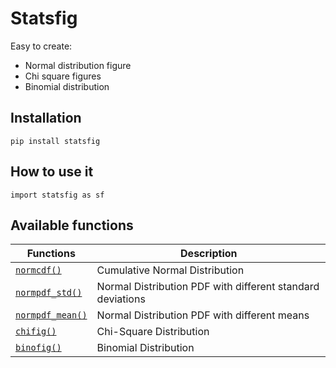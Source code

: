 # Statsfig

Easy to create:

- Normal distribution figure
- Chi square figures
- Binomial distribution

## Installation

```
pip install statsfig
```

## How to use it

```
import statsfig as sf
```

## Available functions

| Functions                                        | Description                                                |
| ------------------------------------------------ | ---------------------------------------------------------- |
| [`normcdf()`](./doc/normal.md#normcdf)           | Cumulative Normal Distribution                             |
| [`normpdf_std()`](./doc/normal.md#normpdf_std)   | Normal Distribution PDF with different standard deviations |
| [`normpdf_mean()`](./doc/normal.md#mormpdf_mean) | Normal Distribution PDF with different means               |
| [`chifig()`](./doc/chisquare.md)                 | Chi-Square Distribution                                    |
| [`binofig()`](./doc/bionomial.md)                | Binomial Distribution                                      |
